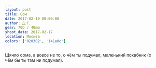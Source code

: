 ```yaml
---
layout: post
title: Сом
date: 2017-02-19 00:00:00
author: Д.Г.
gear: 70D / 40mm
shoot_date: 2017-02-17
location: Москва
colors: ['020302', '141a0c']
---
```


Щячло сома, а вовсе не то, о чём ты подумал, маленький похабник (о чём бы ты там ни подумал).

